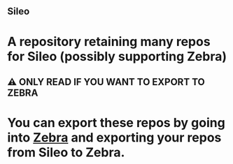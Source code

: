 ## Sileo
# A repository retaining many repos for Sileo (possibly supporting Zebra)

## ⚠ ONLY READ IF YOU WANT TO EXPORT TO ZEBRA
# You can export these repos by going into [Zebra](zbra://) and exporting your repos from Sileo to Zebra.
